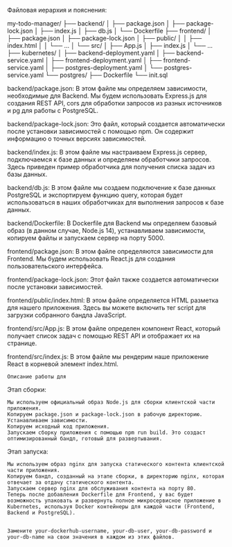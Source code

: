 Файловая иерархия и пояснения:


my-todo-manager/
├── backend/
│   ├── package.json
│   ├── package-lock.json
│   ├── index.js
│   ├── db.js
│   └── Dockerfile
├── frontend/
│   ├── package.json
│   ├── package-lock.json
│   ├── public/
│   │   ├── index.html
│   │   └── ...
│   └── src/
│       ├── App.js
│       ├── index.js
│       └── ...
├── kubernetes/
│   ├── backend-deployment.yaml
│   ├── backend-service.yaml
│   ├── frontend-deployment.yaml
│   ├── frontend-service.yaml
│   ├── postgres-deployment.yaml
│   └── postgres-service.yaml
└── postgres/
    ├── Dockerfile
    └── init.sql


backend/package.json:
    В этом файле мы определяем зависимости, необходимые для Backend. Мы будем использовать Express.js для создания REST API, cors для обработки запросов из разных источников и pg для работы с PostgreSQL.

backend/package-lock.json:
    Это файл, который создается автоматически после установки зависимостей с помощью npm. Он содержит информацию о точных версиях зависимостей.

backend/index.js:
    В этом файле мы настраиваем Express.js сервер, подключаемся к базе данных и определяем обработчики запросов. Здесь приведен пример обработчика для получения списка задач из базы данных.

backend/db.js:
    В этом файле мы создаем подключение к базе данных PostgreSQL и экспортируем функцию query, которая будет использоваться в наших обработчиках для выполнения запросов к базе данных.

backend/Dockerfile:
    В Dockerfile для Backend мы определяем базовый образ (в данном случае, Node.js 14), устанавливаем зависимости, копируем файлы и запускаем сервер на порту 5000.




frontend/package.json:
    В этом файле определяются зависимости для Frontend. Мы будем использовать React.js для создания пользовательского интерфейса.

frontend/package-lock.json:
    Этот файл также создается автоматически после установки зависимостей.

frontend/public/index.html:
    В этом файле определяется HTML разметка для нашего приложения. Здесь вы можете включить тег script для загрузки собранного бандла JavaScript.

frontend/src/App.js:
    В этом файле определен компонент React, который получает список задач с помощью REST API и отображает их на странице.

frontend/src/index.js:
    В этом файле мы рендерим наше приложение React в корневой элемент index.html.


    Описание работы для 

Этап сборки:

    Мы используем официальный образ Node.js для сборки клиентской части приложения.
    Копируем package.json и package-lock.json в рабочую директорию.
    Устанавливаем зависимости.
    Копируем исходный код приложения.
    Запускаем сборку приложения с помощью npm run build. Это создаст оптимизированный бандл, готовый для развертывания.


Этап запуска:

    Мы используем образ nginx для запуска статического контента клиентской части приложения.
    Копируем бандл, созданный на этапе сборки, в директорию nginx, которая отвечает за отдачу статического контента.
    Запускаем сервер nginx для обслуживания контента на порту 80.
    Теперь после добавления Dockerfile для Frontend, у вас будет возможность упаковать и развернуть полное микросервисное приложение в Kubernetes, используя Docker контейнеры для каждой части (Frontend, Backend и PostgreSQL).


    Замените your-dockerhub-username, your-db-user, your-db-password и your-db-name на свои значения в каждом из этих файлов.


